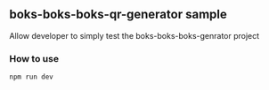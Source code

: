 ## boks-boks-boks-qr-generator sample

Allow developer to simply test the boks-boks-boks-genrator project

### How to use

```bash
npm run dev
```
